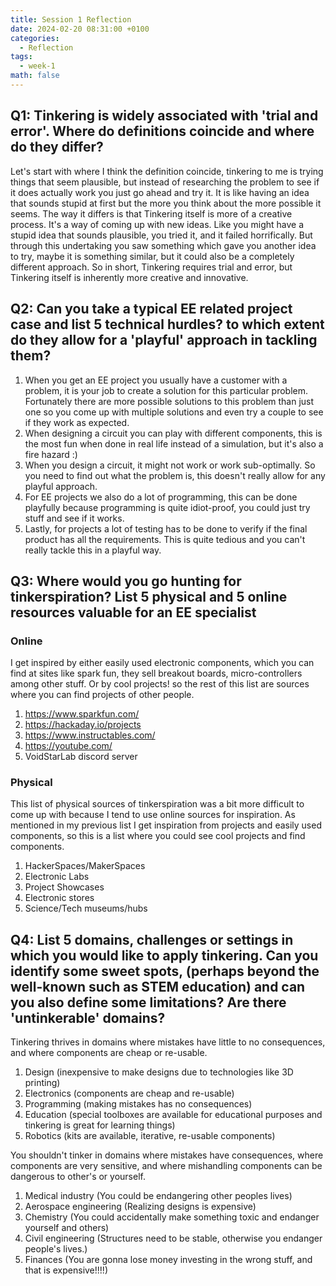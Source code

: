 ```yaml
---
title: Session 1 Reflection
date: 2024-02-20 08:31:00 +0100
categories:
  - Reflection
tags:
  - week-1
math: false
---
```


## Q1: Tinkering is widely associated with 'trial and error'. Where do definitions coincide and where do they differ?

Let's start with where I think the definition coincide, tinkering to me is trying things that seem plausible, but instead of researching the problem to see if it does actually work you just go ahead and try it.  It is like having an idea that sounds stupid at first but the more you think about the more possible it seems. The way it differs is that Tinkering itself is more of a creative process. It's a way of coming up with new ideas. Like you might have a stupid idea that sounds plausible, you tried it, and it failed horrifically. But through this undertaking you saw something which gave you another idea to try, maybe it is something similar, but it could also be a completely different approach. So in short, Tinkering requires trial and error, but Tinkering itself is inherently more creative and innovative.

## Q2: Can you take a typical EE related project case and list 5 technical hurdles? to which extent do they allow for a 'playful' approach in tackling them?

1. When you get an EE project you usually have a customer with a problem, it is your job to create a solution for this particular problem. Fortunately there are more possible solutions to this problem than just one so you come up with multiple solutions and even try a couple to see if they work as expected.
2. When designing a circuit you can play with different components, this is the most fun when done in real life instead of a simulation, but it's also a fire hazard :)
3. When you design a circuit, it might not work or work sub-optimally.  So you need to find out what the problem is, this doesn't really allow for any playful approach.
4. For EE projects we also do a lot of programming, this can be done playfully because programming is quite idiot-proof, you could just try stuff and see if it works.
5. Lastly, for projects a lot of testing has to be done to verify if the final product has all the requirements. This is quite tedious and you can't really tackle this in a playful way.

## Q3: Where would you go hunting for tinkerspiration? List 5 physical and 5 online resources valuable for an EE specialist

### Online
I get inspired by either easily used electronic components, which you can find at sites like spark fun, they sell breakout boards, micro-controllers among other stuff. Or by cool projects! so the rest of this list are sources where you can find projects of other people.
1. https://www.sparkfun.com/
2. https://hackaday.io/projects
3. https://www.instructables.com/
4. https://youtube.com/
5. VoidStarLab discord server

### Physical
This list of physical sources of tinkerspiration was a bit more difficult to come up with because I tend to use online sources for inspiration. As mentioned in my previous list I get inspiration from projects and easily used components, so this is a list where you could see cool projects and find components.
1. HackerSpaces/MakerSpaces
2. Electronic Labs
3. Project Showcases
4. Electronic stores
5. Science/Tech museums/hubs

## Q4: List 5 domains, challenges or settings in which you would like to apply tinkering. Can you identify some sweet spots, (perhaps beyond the well-known such as STEM education) and can you also define some limitations? Are there 'untinkerable' domains?

Tinkering thrives in domains where mistakes have little to no consequences, and where components are cheap or re-usable.

1. Design (inexpensive to make designs due to technologies like 3D printing)
2. Electronics (components are cheap and re-usable)
3. Programming (making mistakes has no consequences)
4. Education (special toolboxes are available for educational purposes and tinkering is great for learning things)
5. Robotics (kits are available, iterative, re-usable components)

You shouldn't tinker in domains where mistakes have consequences, where components are very sensitive, and where mishandling components can be dangerous to other's or yourself.

1. Medical industry (You could be endangering other peoples lives)
2. Aerospace engineering (Realizing designs is expensive)
3. Chemistry (You could accidentally make something toxic and endanger yourself and others)
4. Civil engineering (Structures need to be stable, otherwise you endanger people's lives.)
5. Finances (You are gonna lose money investing in the wrong stuff, and that is expensive!!!!)